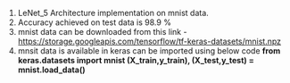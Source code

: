 1. LeNet_5 Architecture implementation on mnist data.
2. Accuracy achieved on test data is 98.9 %
3. mnist data can be downloaded from this link - https://storage.googleapis.com/tensorflow/tf-keras-datasets/mnist.npz
4. mnsit data is available in keras can be imported using below code
    **from keras.datasets import mnist
    (X_train,y_train), (X_test,y_test) = mnist.load_data()**
